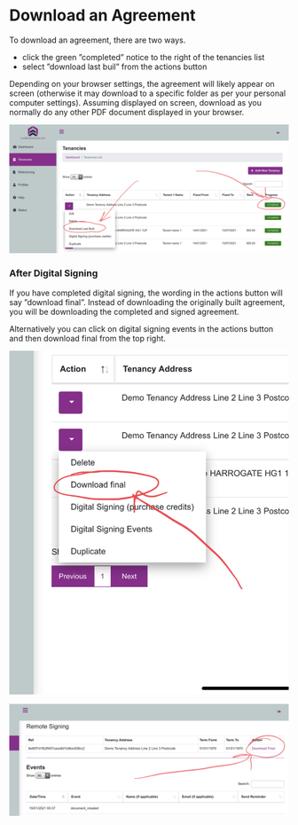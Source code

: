 # Download an Agreement

To download an agreement, there are two ways.

* click the green ”completed” notice to the right of the tenancies list
* select ”download last buil” from the actions button

Depending on your browser settings, the agreement will likely appear on screen (otherwise it may download to a specific folder as per your personal computer settings). Assuming displayed on screen, download as you normally do any other PDF document displayed in your browser.

![](<.gitbook/assets/Tenancy Manager - Tenancy List (3).png>)

### After Digital Signing

If you have completed digital signing, the wording in the actions button will say ”download final”. Instead of downloading the originally built agreement, you will be downloading the completed and signed agreement.

Alternatively you can click on digital signing events in the actions button and then download final from the top right.

![Download final agreement from the actions button](<.gitbook/assets/Tenancy Manager - Tenancy List (4).png>)

![Download final from the digital signing events page](<.gitbook/assets/Tenancy Manager - Events.png>)
